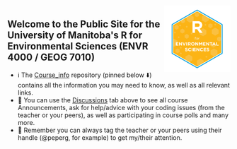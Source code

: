 <img src="img/R_for_EnvSci_2022_version.png" alt="course logo" align="right" height="150pm"/> 


## Welcome to the Public Site for the University of Manitoba's **R for Environmental Sciences** (ENVR 4000 / GEOG 7010)

- :information_source: The [Course_info](https://github.com/UM-R-for-EnvSci/Course_info) repository (pinned below :arrow_down:) contains all the information you may need to know, as well as all relevant links.
- :loudspeaker: You can use the [Discussions](https://github.com/orgs/UM-R-for-EnvSci/discussions) tab above to see all course Announcements, ask for help/advice with your coding issues (from the teacher or your peers), as well as participating in course polls and many more. 
- :raising_hand: Remember you can always tag the teacher or your peers using their handle (@peperg, for example) to get my/their attention.
